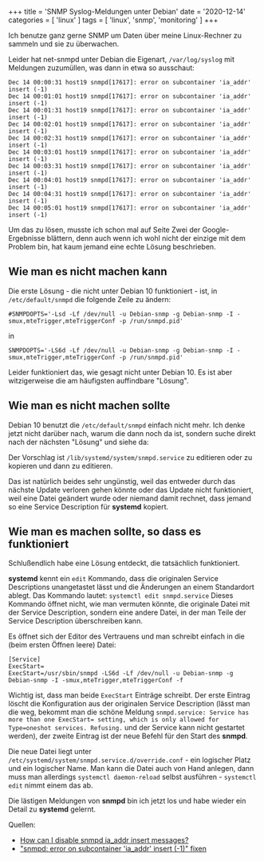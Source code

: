 +++
title = 'SNMP Syslog-Meldungen unter Debian'
date = '2020-12-14'
categories = [ 'linux' ]
tags = [ 'linux', 'snmp', 'monitoring' ]
+++

Ich benutze ganz gerne SNMP um Daten über meine Linux-Rechner zu sammeln und sie zu überwachen.

Leider hat net-snmpd unter Debian die Eigenart, `/var/log/syslog` mit Meldungen zuzumüllen, was dann in etwa so ausschaut:

```
Dec 14 00:00:31 host19 snmpd[17617]: error on subcontainer 'ia_addr' insert (-1)
Dec 14 00:01:01 host19 snmpd[17617]: error on subcontainer 'ia_addr' insert (-1)
Dec 14 00:01:31 host19 snmpd[17617]: error on subcontainer 'ia_addr' insert (-1)
Dec 14 00:02:01 host19 snmpd[17617]: error on subcontainer 'ia_addr' insert (-1)
Dec 14 00:02:31 host19 snmpd[17617]: error on subcontainer 'ia_addr' insert (-1)
Dec 14 00:03:01 host19 snmpd[17617]: error on subcontainer 'ia_addr' insert (-1)
Dec 14 00:03:31 host19 snmpd[17617]: error on subcontainer 'ia_addr' insert (-1)
Dec 14 00:04:01 host19 snmpd[17617]: error on subcontainer 'ia_addr' insert (-1)
Dec 14 00:04:31 host19 snmpd[17617]: error on subcontainer 'ia_addr' insert (-1)
Dec 14 00:05:01 host19 snmpd[17617]: error on subcontainer 'ia_addr' insert (-1)
```

Um das zu lösen, musste ich schon mal auf Seite Zwei der Google-Ergebnisse blättern, denn auch wenn ich wohl nicht der einzige mit dem Problem bin, hat kaum jemand eine echte Lösung beschrieben.

## Wie man es nicht machen kann

Die erste Lösung - die nicht unter Debian 10 funktioniert - ist, in `/etc/default/snmpd` die folgende Zeile zu ändern:

```
#SNMPDOPTS='-Lsd -Lf /dev/null -u Debian-snmp -g Debian-snmp -I -smux,mteTrigger,mteTriggerConf -p /run/snmpd.pid'
```

in

```
SNMPDOPTS='-LS6d -Lf /dev/null -u Debian-snmp -g Debian-snmp -I -smux,mteTrigger,mteTriggerConf -p /run/snmpd.pid'
```

Leider funktioniert das, wie gesagt nicht unter Debian 10.
Es ist aber witzigerweise die am häufigsten auffindbare "Lösung".

## Wie man es nicht machen sollte

Debian 10 benutzt die `/etc/default/snmpd` einfach nicht mehr.
Ich denke jetzt nicht darüber nach, warum die dann noch da ist, sondern suche direkt nach der nächsten "Lösung" und siehe da:

Der Vorschlag ist `/lib/systemd/system/snmpd.service` zu editieren oder zu kopieren und dann zu editieren.

Das ist natürlich beides sehr ungünstig, weil das entweder durch das nächste Update verloren gehen könnte oder das Update nicht funktioniert, weil eine Datei geändert wurde oder niemand damit rechnet, dass jemand so eine Service Description für **systemd** kopiert.

## Wie man es machen sollte, so dass es funktioniert

Schlußendlich habe eine Lösung entdeckt, die tatsächlich funktioniert.

**systemd** kennt ein `edit` Kommando, dass die originalen Service Descriptions unangetastet lässt und die Änderungen an einem Standardort ablegt.
Das Kommando lautet: `systemctl edit snmpd.service`
Dieses Kommando öffnet nicht, wie man vermuten könnte, die originale Datei mit der Service Description, sondern eine andere Datei, in der man Teile der Service Description überschreiben kann. 

Es öffnet sich der Editor des Vertrauens und man schreibt einfach in die (beim ersten Öffnen leere) Datei:

```
[Service]
ExecStart=
ExecStart=/usr/sbin/snmpd -LS6d -Lf /dev/null -u Debian-snmp -g Debian-snmp -I -smux,mteTrigger,mteTriggerConf -f
```

Wichtig ist, dass man beide `ExecStart` Einträge schreibt.
Der erste Eintrag löscht die Konfiguration aus der originalen Service Description (lässt man die weg, bekommt man die schöne Meldung `snmpd.service: Service has more than one ExecStart= setting, which is only allowed for Type=oneshot services. Refusing.` und der Service kann nicht gestartet werden), der zweite Eintrag ist der neue Befehl für den Start des **snmpd**.

Die neue Datei liegt unter `/etc/systemd/system/snmpd.service.d/override.conf` - ein logischer Platz und ein logischer Name.
Man kann die Datei auch von Hand anlegen, dann muss man allerdings `systemctl daemon-reload` selbst ausführen - `systemctl edit` nimmt einem das ab.

Die lästigen Meldungen von **snmpd** bin ich jetzt los und habe wieder ein Detail zu **systemd** gelernt.

Quellen:

* [How can I disable snmpd ia_addr insert messages?](https://linux-tips.com/t/how-can-i-disable-snmpd-ia-addr-insert-messages/281)
* ["snmpd: error on subcontainer 'ia_addr' insert (-1)" fixen](https://wiki.magenbrot.net/linux/linux_distributionen/debian/snmpd_error_on_subcontainer_ia_addr_insert_-1_fixen)
